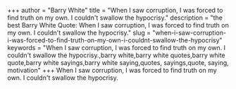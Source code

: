 +++
author = "Barry White"
title = "When I saw corruption, I was forced to find truth on my own. I couldn't swallow the hypocrisy."
description = "the best Barry White Quote: When I saw corruption, I was forced to find truth on my own. I couldn't swallow the hypocrisy."
slug = "when-i-saw-corruption-i-was-forced-to-find-truth-on-my-own-i-couldnt-swallow-the-hypocrisy"
keywords = "When I saw corruption, I was forced to find truth on my own. I couldn't swallow the hypocrisy.,barry white,barry white quotes,barry white quote,barry white sayings,barry white saying,quotes, sayings,quote, saying, motivation"
+++
When I saw corruption, I was forced to find truth on my own. I couldn't swallow the hypocrisy.
